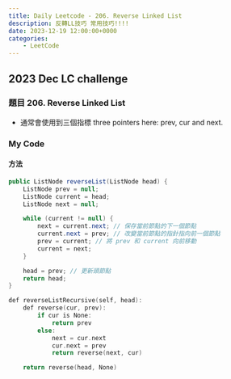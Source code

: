```yaml
---
title: Daily Leetcode - 206. Reverse Linked List
description: 反轉LL技巧 常用技巧!!!!  
date: 2023-12-19 12:00:00+0000
categories:
    - LeetCode
---
```


##  2023 Dec LC challenge


### 題目 206. Reverse Linked List

* 通常會使用到三個指標
three pointers here: prev, cur and next.

### My Code

#### 方法
```java
public ListNode reverseList(ListNode head) {
    ListNode prev = null;
    ListNode current = head;
    ListNode next = null;

    while (current != null) {
        next = current.next; // 保存當前節點的下一個節點
        current.next = prev; // 改變當前節點的指針指向前一個節點
        prev = current; // 將 prev 和 current 向前移動
        current = next;
    }

    head = prev; // 更新頭節點
    return head;
}
```

```c++
def reverseListRecursive(self, head):
    def reverse(cur, prev):
        if cur is None:
            return prev
        else:
            next = cur.next
            cur.next = prev
            return reverse(next, cur)

    return reverse(head, None)

```